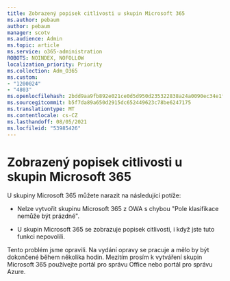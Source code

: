 ```yaml
---
title: Zobrazený popisek citlivosti u skupin Microsoft 365
ms.author: pebaum
author: pebaum
manager: scotv
ms.audience: Admin
ms.topic: article
ms.service: o365-administration
ROBOTS: NOINDEX, NOFOLLOW
localization_priority: Priority
ms.collection: Adm_O365
ms.custom:
- "1200024"
- "4803"
ms.openlocfilehash: 2bdd9aa9fb892e021ce0d5d950d235322838a24a0090ec34e1fe040cb1473113
ms.sourcegitcommit: b5f7da89a650d2915dc652449623c78be6247175
ms.translationtype: MT
ms.contentlocale: cs-CZ
ms.lasthandoff: 08/05/2021
ms.locfileid: "53985426"
---
```

# <a name="microsoft-365-groups-showing-sensitivity-label"></a>Zobrazený popisek citlivosti u skupin Microsoft 365

U skupiny Microsoft 365 můžete narazit na následující potíže:

- Nelze vytvořit skupinu Microsoft 365 z OWA s chybou "Pole klasifikace nemůže být prázdné".

- U skupin Microsoft 365 se zobrazuje popisek citlivosti, i když jste tuto funkci nepovolili.

Tento problém jsme opravili. Na vydání opravy se pracuje a mělo by být dokončené během několika hodin. Mezitím prosím k vytváření skupin Microsoft 365 používejte portál pro správu Office nebo portál pro správu Azure.  
